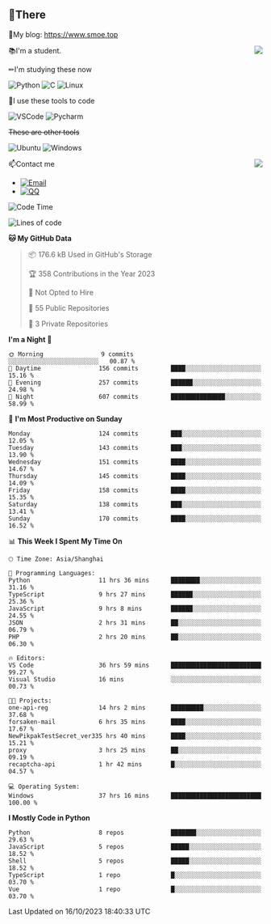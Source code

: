 
## 👏There

📰My blog: https://www.smoe.top

<img align="right" src="https://github-readme-stats.vercel.app/api/top-langs/?username=AkashiCoin"/>


📚I'm a student.

✏I'm studying these now

![Python](https://img.shields.io/badge/-Python-blue?style=flat-square&logo=Python&logoColor=fff)
![C](https://img.shields.io/badge/-C-585858?style=flat-square&logo=C&logoColor=fff)
![Linux](https://img.shields.io/badge/-Linux-black?style=flat-square&logo=Linux&logoColor=fff)

🔨I use these tools to code

![VSCode](https://img.shields.io/badge/-VSCode-blue?style=flat-square&logo=visualstudiocode&logoColor=fff)
![Pycharm](https://img.shields.io/badge/-Pycharm-green?style=flat-square&logo=pycharm&logoColor=fff)

 ~~These are other tools~~

![Ubuntu](https://img.shields.io/badge/-Ubuntu-orange?style=flat-square&logo=Ubuntu&logoColor=fff)
![Windows](https://img.shields.io/badge/-Windows-blue?style=flat-square&logo=Windows&logoColor=fff)

<img align="right" src="https://github-readme-stats.vercel.app/api?username=AkashiCoin" />


📫Contact me

* [![Email](https://img.shields.io/badge/Email-l1040186796@gmail.com-1?style=social&logoColor=fff)](mailto:l1040186796@gmail.com)
* [![QQ](https://img.shields.io/badge/QQ-1040186796-1?style=social&logoColor=fff)](tencent://AddContact/?fromId=45&fromSubId=1&subcmd=all&uin=1040186796&website=www.oicqzone.com)

<!--START_SECTION:waka-->
![Code Time](http://img.shields.io/badge/Code%20Time-943%20hrs%2046%20mins-blue)

![Lines of code](https://img.shields.io/badge/From%20Hello%20World%20I%27ve%20Written-442.5%20thousand%20lines%20of%20code-blue)

**🐱 My GitHub Data** 

> 📦 176.6 kB Used in GitHub's Storage 
 > 
> 🏆 358 Contributions in the Year 2023
 > 
> 🚫 Not Opted to Hire
 > 
> 📜 55 Public Repositories 
 > 
> 🔑 3 Private Repositories 
 > 
**I'm a Night 🦉** 

```text
🌞 Morning                9 commits           ░░░░░░░░░░░░░░░░░░░░░░░░░   00.87 % 
🌆 Daytime                156 commits         ████░░░░░░░░░░░░░░░░░░░░░   15.16 % 
🌃 Evening                257 commits         ██████░░░░░░░░░░░░░░░░░░░   24.98 % 
🌙 Night                  607 commits         ███████████████░░░░░░░░░░   58.99 % 
```
📅 **I'm Most Productive on Sunday** 

```text
Monday                   124 commits         ███░░░░░░░░░░░░░░░░░░░░░░   12.05 % 
Tuesday                  143 commits         ███░░░░░░░░░░░░░░░░░░░░░░   13.90 % 
Wednesday                151 commits         ████░░░░░░░░░░░░░░░░░░░░░   14.67 % 
Thursday                 145 commits         ████░░░░░░░░░░░░░░░░░░░░░   14.09 % 
Friday                   158 commits         ████░░░░░░░░░░░░░░░░░░░░░   15.35 % 
Saturday                 138 commits         ███░░░░░░░░░░░░░░░░░░░░░░   13.41 % 
Sunday                   170 commits         ████░░░░░░░░░░░░░░░░░░░░░   16.52 % 
```


📊 **This Week I Spent My Time On** 

```text
🕑︎ Time Zone: Asia/Shanghai

💬 Programming Languages: 
Python                   11 hrs 36 mins      ████████░░░░░░░░░░░░░░░░░   31.16 % 
TypeScript               9 hrs 27 mins       ██████░░░░░░░░░░░░░░░░░░░   25.36 % 
JavaScript               9 hrs 8 mins        ██████░░░░░░░░░░░░░░░░░░░   24.55 % 
JSON                     2 hrs 31 mins       ██░░░░░░░░░░░░░░░░░░░░░░░   06.79 % 
PHP                      2 hrs 20 mins       ██░░░░░░░░░░░░░░░░░░░░░░░   06.30 % 

🔥 Editors: 
VS Code                  36 hrs 59 mins      █████████████████████████   99.27 % 
Visual Studio            16 mins             ░░░░░░░░░░░░░░░░░░░░░░░░░   00.73 % 

🐱‍💻 Projects: 
one-api-reg              14 hrs 2 mins       █████████░░░░░░░░░░░░░░░░   37.68 % 
forsaken-mail            6 hrs 35 mins       ████░░░░░░░░░░░░░░░░░░░░░   17.67 % 
NewPikpakTestSecret_ver335 hrs 40 mins       ████░░░░░░░░░░░░░░░░░░░░░   15.21 % 
proxy                    3 hrs 25 mins       ██░░░░░░░░░░░░░░░░░░░░░░░   09.19 % 
recaptcha-api            1 hr 42 mins        █░░░░░░░░░░░░░░░░░░░░░░░░   04.57 % 

💻 Operating System: 
Windows                  37 hrs 16 mins      █████████████████████████   100.00 % 
```

**I Mostly Code in Python** 

```text
Python                   8 repos             ███████░░░░░░░░░░░░░░░░░░   29.63 % 
JavaScript               5 repos             █████░░░░░░░░░░░░░░░░░░░░   18.52 % 
Shell                    5 repos             █████░░░░░░░░░░░░░░░░░░░░   18.52 % 
TypeScript               1 repo              █░░░░░░░░░░░░░░░░░░░░░░░░   03.70 % 
Vue                      1 repo              █░░░░░░░░░░░░░░░░░░░░░░░░   03.70 % 
```




 Last Updated on 16/10/2023 18:40:33 UTC
<!--END_SECTION:waka-->
